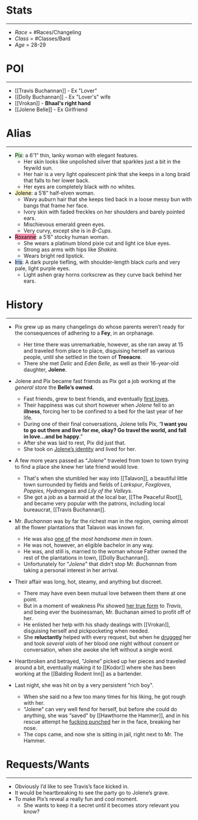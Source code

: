 
# Stats
---
- *Race* = #Races/Changeling
- *Class* = #Classes/Bard 
- *Age* = 28-29

# POI
---
- [[Travis Buchannan]] - Ex "Lover"
- [[Dolly Buchannan]] - Ex "Lover's" wife
- [[Vrokan]] - **Bhaal's right hand**
- [[Jolene Belle]] - Ex Girlfriend

# Alias
---
- <mark style="background: #BBFABBA6;">Pix</mark>: a 6’1” thin, lanky woman with elegant features. 
	- Her skin looks like unpolished silver that sparkles just a bit in the feywild sun. 
	- Her hair is a very light opalescent pink that she keeps in a long braid that falls to her lower back. 
	- Her eyes are completely black with no whites.
- <mark style="background: #FFF3A3A6;">Jolene</mark>: a 5’8” half-elven woman. 
	- Wavy auburn hair that she keeps tied back in a loose messy bun with bangs that frame her face. 
	- Ivory skin with faded freckles on her shoulders and barely pointed ears. 
	- Mischievous emerald green eyes. 
	- Very curvy, except she is in *B-Cups*.
- <mark style="background: #FF5582A6;">Roxanne</mark>: a 5’6” stocky human woman. 
	- She wears a platinum blond pixie cut and light ice blue eyes. 
	- Strong ass arms with hips like *Shakira*. 
	- Wears bright red lipstick.
- <mark style="background: #ADCCFFA6;">Iris</mark>: A dark purple tiefling, with shoulder-length black curls and very pale, light purple eyes. 
	- Light ashen gray horns corkscrew as they curve back behind her ears.

# History
---
- Pix grew up as many changelings do whose parents weren’t ready for the consequences of adhering to a **Fey**, in an orphanage. 
	- Her time there was unremarkable, however, as she ran away at 15 and traveled from place to place, disguising herself as various people, until she settled in the town of **Treeacre**. 
	- There she met *Delic* and *Eden Belle*, as well as their 16-year-old daughter, **Jolene**. 

- Jolene and Pix became fast friends as Pix got a job working at the *general store* the **Belle’s owned**. 
	- Fast friends, grew to best friends, and eventually <u>first loves</u>. 
	- Their happiness was cut short however when *Jolene* fell to an **illness**, forcing her to be confined to a bed for the last year of her life. 
	- During one of their final conversations, Jolene tells Pix, “**I want you to go out there and live for me, okay? Go travel the world, and fall in love…and be happy**.” 
	- After she was laid to rest, Pix did just that. 
	- She took on <u>Jolene’s identity</u> and lived for her.

- A few more years passed as “*Jolene*” traveled from town to town trying to find a place she knew her late friend would love. 
	- That's when she stumbled her way into [[Talavon]], a beautiful little town surrounded by fields and fields of *Larkspur*, *Foxgloves*, *Poppies*, *Hydrangeas* and *Lily of the Valleys*. 
	- She got a job as a barmaid at the local bar, [[The Peaceful Root]], and became very popular with the patrons, including local bureaucrat, [[Travis Buchannan]]. 

- Mr. *Buchannan* was by far the richest man in the region, owning almost all the flower plantations that Talavon was known for. 
	- He was also <u>one of</u> the *most handsome men in town*. 
	- He was not, however, an eligible bachelor in any way. 
	- He was, and still is, married to the woman whose Father owned the rest of the plantations in town, [[Dolly Buchannan]]. 
	- Unfortunately for “*Jolene*” that didn’t stop Mr. *Buchannan* from taking a personal interest in her arrival.

- Their affair was long, hot, steamy, and anything but discreet. 
	- There may have even been mutual love between them there at one point. 
	- But in a moment of weakness Pix showed <u>her true form</u> to *Travis*, and being ever the businessman, Mr. Buchanan aimed to profit off of her. 
	- He enlisted her help with his shady dealings with [[Vrokan]], disguising herself and pickpocketing when needed. 
	- She **reluctantly** helped with every request, but when he <u>drugged</u> her and took *several vials* of her blood one night without consent or conversation, when she awoke she left without a single word. 

- Heartbroken and betrayed, “Jolene” picked up her pieces and traveled around a bit, eventually making it to [[Kodor]] where she has been working at the [[Balding Rodent Inn]] as a bartender.

- Last night, she was hit on by a very persistent "rich boy". 
	- When she said no a few too many times for his liking, he got rough with her. 
	- “Jolene” can very well fend for herself, but before she could do anything, she was “saved” by [[Hawthorne the Hammer]], and in his rescue attempt he <u>fucking punched</u> her in the face, breaking her nose. 
	- The cops came, and now she is sitting in jail, right next to Mr. The Hammer.

# Requests/Wants
---
- Obviously I’d like to see Travis’s face kicked in.
- It would be heartbreaking to see the party go to Jolene’s grave. 
- To make Pix’s reveal a really fun and cool moment. 
	- She wants to keep it a secret until it becomes story relevant you know?
